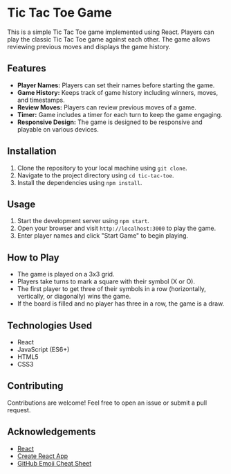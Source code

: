 # Tic Tac Toe Game

This is a simple Tic Tac Toe game implemented using React. Players can play the classic Tic Tac Toe game against each other. The game allows reviewing previous moves and displays the game history.

## Features

- **Player Names:** Players can set their names before starting the game.
- **Game History:** Keeps track of game history including winners, moves, and timestamps.
- **Review Moves:** Players can review previous moves of a game.
- **Timer:** Game includes a timer for each turn to keep the game engaging.
- **Responsive Design:** The game is designed to be responsive and playable on various devices.

## Installation

1. Clone the repository to your local machine using `git clone`.
2. Navigate to the project directory using `cd tic-tac-toe`.
3. Install the dependencies using `npm install`.

## Usage

1. Start the development server using `npm start`.
2. Open your browser and visit `http://localhost:3000` to play the game.
3. Enter player names and click "Start Game" to begin playing.

## How to Play

- The game is played on a 3x3 grid.
- Players take turns to mark a square with their symbol (X or O).
- The first player to get three of their symbols in a row (horizontally, vertically, or diagonally) wins the game.
- If the board is filled and no player has three in a row, the game is a draw.

## Technologies Used

- React
- JavaScript (ES6+)
- HTML5
- CSS3

## Contributing

Contributions are welcome! Feel free to open an issue or submit a pull request.

## Acknowledgements

- [React](https://reactjs.org/)
- [Create React App](https://reactjs.org/docs/create-a-new-react-app.html)
- [GitHub Emoji Cheat Sheet](https://www.webpagefx.com/tools/emoji-cheat-sheet)